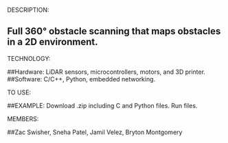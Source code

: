 
DESCRIPTION:

## Full 360° obstacle scanning that maps obstacles in a 2D environment. 

TECHNOLOGY:

##Hardware: LiDAR sensors, microcontrollers, motors, and 3D printer.
##Software: C/C++, Python, embedded networking.

TO USE:

##EXAMPLE: Download .zip including C and Python files. Run files.

MEMBERS:

##Zac Swisher, Sneha Patel, Jamil Velez, Bryton Montgomery






